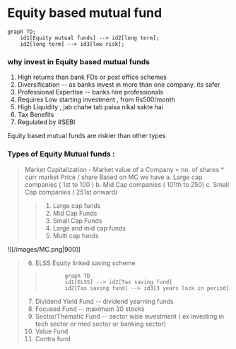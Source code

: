 # Equity based mutual fund
```mermaid
graph TD;
	id1[Equity mutual funds] --> id2[long term];
	id2[long term] --> id3[low risk];
```

### why invest in Equity based mutual funds
1. High returns than bank FDs or post office schemes 
2. Diversification -- as banks invest in more than one company, its safer 
3. Professional Expertise -- banks hire professionals 
4. Requires Low starting investment  , from Rs500/month
5. High Liquidity , jab chahe tab paisa nikal sakte hai
6. Tax Benefits
7. Regulated by #SEBI

Equity based mutual funds are riskier than other types 
### Types of Equity Mutual funds : 
> Market Capitalization  - Market value of a Company = no. of shares * curr market Price / share 
> Based on MC we have 
> a. Large cap companies ( 1st to 100 )
> b. Mid Cap companies ( 101th to 250)
> c.  Small Cap companies ( 251st onward)
>> 1. Large cap funds 
>> 2. Mid Cap Funds
>> 3. Small Cap Funds
>> 4. Large and mid cap funds
>> 5. Multi cap funds

![[/images/MC.png|900]]

> 6. ELSS Equity linked saving scheme 
>> ```mermaid
>>	      graph TD 
>>		  id1[ELSS] --> id2[Tax saving fund]
>>		  id2[Tax saving fund] --> id3[3 years lock in period]
>> ```
> 7. Dividend Yield Fund  -- dividend yearning funds 
> 8. Focused Fund -- maximum 30 stocks 
> 9. Sector/Thematic Fund -- sector wise investment ( ex investing in tech sector or med sector or banking sector)
> 10. Value Fund
> 11. Contra fund